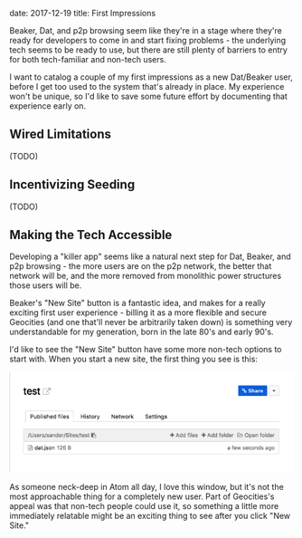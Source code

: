 date: 2017-12-19
title: First Impressions

Beaker, Dat, and p2p browsing seem like they're in a stage where they're ready for developers to come in and start fixing  problems - the underlying tech seems to be ready to use, but there are still plenty of barriers to entry for both tech-familiar and non-tech users.

I want to catalog a couple of my first impressions as a new Dat/Beaker user, before I get too used to the system that's already in place. My experience won't be unique, so I'd like to save some future effort by documenting that experience early on.

## Wired Limitations
(TODO)

## Incentivizing Seeding
(TODO)

## Making the Tech Accessible
Developing a "killer app" seems like a natural next step for Dat, Beaker, and p2p browsing - the more users are on the p2p network, the better that network will be, and the more removed from monolithic power structures those users will be.

Beaker's "New Site" button is a fantastic idea, and makes for a really exciting first user experience - billing it as a more flexible and secure Geocities (and one that'll never be arbitrarily taken down) is something very understandable for my generation, born in the late 80's and early 90's.

I'd like to see the "New Site" button have some more non-tech options to start with. When you start a new site, the first thing you see is this:

![Screenshot of the first window you see after clicking "New Site", a technical-looking chart of files](blog/images/new-site-first-impression.png)

As someone neck-deep in Atom all day, I love this window, but it's not the most approachable thing for a completely new user. Part of Geocities's appeal was that non-tech people could use it, so something a little more immediately relatable might be an exciting thing to see after you click "New Site."
